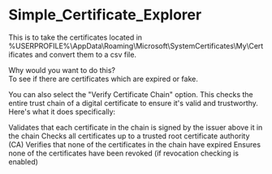 # Simple_Certificate_Explorer
This is to take the certificates located in %USERPROFILE%\AppData\Roaming\Microsoft\SystemCertificates\My\Certificates 
and convert them to a csv file.

Why would you want to do this?   
To see if there are certificates which are expired or fake.

You can also select the "Verify Certificate Chain" option.  This checks the entire trust chain of a digital certificate 
to ensure it's valid and trustworthy. Here's what it does specifically:

Validates that each certificate in the chain is signed by the issuer above it in the chain
Checks all certificates up to a trusted root certificate authority (CA)
Verifies that none of the certificates in the chain have expired
Ensures none of the certificates have been revoked (if revocation checking is enabled)
